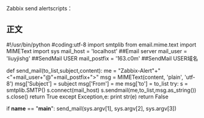 Zabbix send alertscripts：

## 正文
#!/usr/bin/python
#coding:utf-8
import smtplib
from email.mime.text import MIMEText
import sys
mail_host = 'localhost'   ##Email server
mail_user = 'liuyjishg'   ##SendMail USER
mail_postfix = '163.c0m'  ##SendMail USER域名

def send_mail(to_list,subject,content):
    me = "Zabbix-Alert"+"<"+mail_user+"@"+mail_postfix+">"
    msg = MIMEText(content, 'plain', 'utf-8')
    msg['Subject'] = subject
    msg['From'] = me
    msg['to'] = to_list
    try:
        s = smtplib.SMTP()
        s.connect(mail_host)
        s.sendmail(me,to_list,msg.as_string())
        s.close()
        return True
    except Exception,e:
        print str(e)
        return False

if __name__ == "__main__":
    send_mail(sys.argv[1], sys.argv[2], sys.argv[3])


